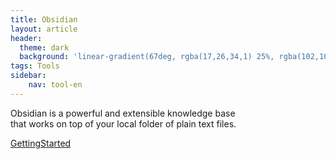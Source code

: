 ```yaml
---
title: Obsidian
layout: article
header:
  theme: dark
  background: 'linear-gradient(67deg, rgba(17,26,34,1) 25%, rgba(102,102,102,1) 43%, rgba(255,255,255,1) 80%)'
tags: Tools
sidebar: 
	nav: tool-en     
--- 
```

Obsidian is a powerful and extensible knowledge base  
that works on top of your local folder of plain text files.

[GettingStarted](https://help.obsidian.md/Getting+started/Download+and+install+Obsidian)